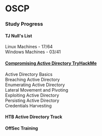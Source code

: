 # OSCP

### Study Progress

#### TJ Null's List
Linux Machines - 17/64  
Windows Machines - 03/41  

#### [Compromising Active Directory TryHackMe](https://tryhackme.com/module/hacking-active-directory)
Active Directory Basics  
Breaching Active Directory  
Enumerating Active Directory  
Lateral Movement and Pivoting  
Exploiting Active Directory  
Persisting Active Directory  
Credentials Harvesting  

#### HTB Active Directory Track

#### OffSec Training

